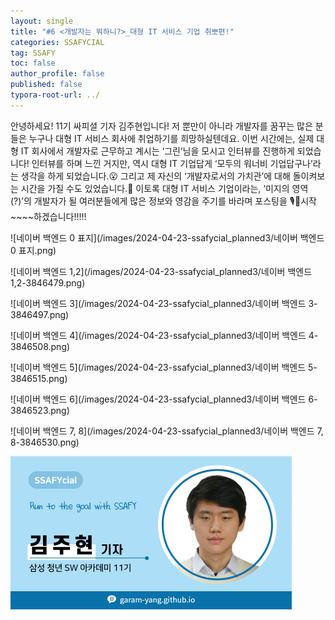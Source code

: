 ```yaml
---
layout: single
title: "#6 <개발자는 뭐하니?>_대형 IT 서비스 기업 취뽀편!"
categories: SSAFYCIAL
tag: SSAFY
toc: false
author_profile: false
published: false
typora-root-url: ../
---
```

 안녕하세요! 11기 싸피셜 기자 김주현입니다! 저 뿐만이 아니라 개발자를 꿈꾸는 많은 분들은 누구나 대형 IT 서비스 회사에 취업하기를 희망하실텐데요. 이번 시간에는, 실제 대형 IT 회사에서 개발자로 근무하고 계시는 ‘그린’님을 모시고 인터뷰를 진행하게 되었습니다! 인터뷰를 하며 느낀 거지만, 역시 대형 IT 기업답게 ‘모두의 워너비 기업답구나’라는 생각을 하게 되었습니다.😮 그리고 제 자신의 ‘개발자로서의 가치관’에 대해 돌이켜보는 시간을 가질 수도 있었습니다.🙏 이토록 대형 IT 서비스 기업이라는, ‘미지의 영역(?)’의 개발자가 될 여러분들에게 많은 정보와 영감을 주기를 바라며 포스팅을 🎙️📢시작~~~~하겠습니다!!!!!

![네이버 백엔드 0 표지](/images/2024-04-23-ssafycial_planned3/네이버 백엔드 0 표지.png)

![네이버 백엔드 1,2](/images/2024-04-23-ssafycial_planned3/네이버 백엔드 1,2-3846479.png)

![네이버 백엔드 3](/images/2024-04-23-ssafycial_planned3/네이버 백엔드 3-3846497.png)

![네이버 백엔드 4](/images/2024-04-23-ssafycial_planned3/네이버 백엔드 4-3846508.png)

![네이버 백엔드 5](/images/2024-04-23-ssafycial_planned3/네이버 백엔드 5-3846515.png)

![네이버 백엔드 6](/images/2024-04-23-ssafycial_planned3/네이버 백엔드 6-3846523.png)

![네이버 백엔드 7, 8](/images/2024-04-23-ssafycial_planned3/네이버 백엔드 7, 8-3846530.png)

<img src="/images/2024-03-24-ssafycial_planned2/11기_구미_김주현.png" alt="11기_구미_김주현" style="zoom:50%;" />
